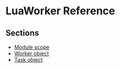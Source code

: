 # LuaWorker Reference

## Sections
* [Module scope](LuaReferenceSections\LuaWorkerModule.md)
* [Worker object](LuaReferenceSections\LuaWorker.md)
* [Task object](LuaReferenceSections\LuaTask.md)
